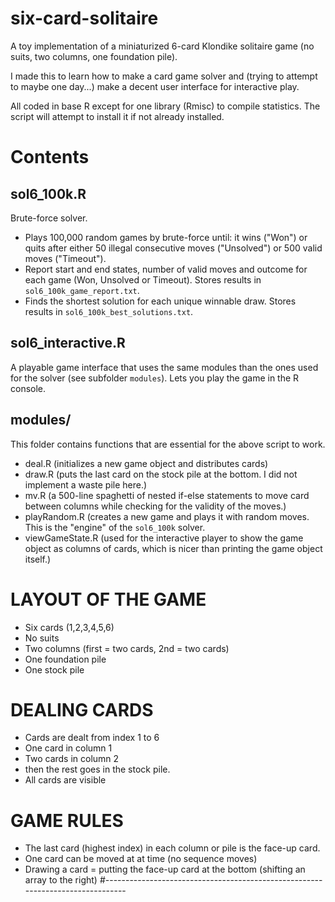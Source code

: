 # six-card-solitaire
A toy implementation of a miniaturized 6-card Klondike solitaire game (no suits, two columns, one foundation pile). 

I made this to learn how to make a card game solver and (trying to attempt to maybe one day...) make a decent user interface for interactive play. 

All coded in base R except for one library (Rmisc) to compile statistics. The script will attempt to install it if not already installed. 

# Contents

## sol6_100k.R 
Brute-force solver.
 - Plays 100,000 random games by brute-force until: it wins ("Won") or quits after either 50 illegal consecutive moves ("Unsolved") or 500 valid moves ("Timeout").
 - Report start and end states, number of valid moves and outcome for each game (Won, Unsolved or Timeout). Stores results in `sol6_100k_game_report.txt`.
 - Finds the shortest solution for each unique winnable draw. Stores results in `sol6_100k_best_solutions.txt`.

## sol6_interactive.R
A playable game interface that uses the same modules than the ones used for the solver (see subfolder `modules`). Lets you play the game in the R console.

## modules/
This folder contains functions that are essential for the above script to work.
 - deal.R (initializes a new game object and distributes cards)
 - draw.R (puts the last card on the stock pile at the bottom. I did not implement a waste pile here.)
 - mv.R (a 500-line spaghetti of nested if-else statements to move card between columns while checking for the validity of the moves.)
 - playRandom.R (creates a new game and plays it with random moves. This is the "engine" of the `sol6_100k` solver.
 - viewGameState.R (used for the interactive player to show the game object as columns of cards, which is nicer than printing the game object itself.) 

# LAYOUT OF THE GAME
 - Six cards (1,2,3,4,5,6)
 - No suits
 - Two columns (first = two cards, 2nd = two cards)
 - One foundation pile
 - One stock pile

# DEALING CARDS
 - Cards are dealt from index 1 to 6
 - One card in column 1
 - Two cards in column 2
 - then the rest goes in the stock pile.
 - All cards are visible

# GAME RULES
 - The last card (highest index) in each column or pile is the face-up card.
 - One card can be moved at at time (no sequence moves)
 - Drawing a card = putting the face-up card at the bottom (shifting an array to the right)
#-------------------------------------------------------------------------------
